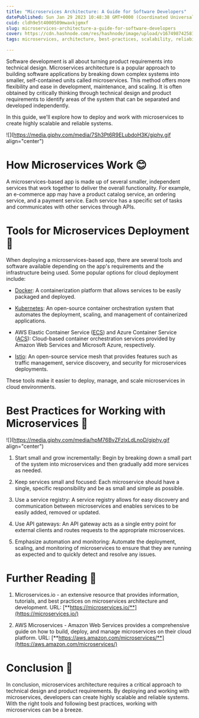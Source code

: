 ```yaml
---
title: "Microservices Architecture: A Guide for Software Developers"
datePublished: Sun Jan 29 2023 10:48:38 GMT+0000 (Coordinated Universal Time)
cuid: cldh9e5t4000509mwaxkjgmxf
slug: microservices-architecture-a-guide-for-software-developers
cover: https://cdn.hashnode.com/res/hashnode/image/upload/v1674987425819/8378079c-57ae-4634-8b4b-8dec5bdb6faa.jpeg
tags: microservices, architecture, best-practices, scalability, reliability

---
```


Software development is all about turning product requirements into technical design. Microservices architecture is a popular approach to building software applications by breaking down complex systems into smaller, self-contained units called microservices. This method offers more flexibility and ease in development, maintenance, and scaling. It is often obtained by critically thinking through technical design and product requirements to identify areas of the system that can be separated and developed independently.

In this guide, we'll explore how to deploy and work with microservices to create highly scalable and reliable systems.

![](https://media.giphy.com/media/7Sh3Pt6R9ELubdoH3K/giphy.gif align="center")

# How Microservices Work 😊

A microservices-based app is made up of several smaller, independent services that work together to deliver the overall functionality. For example, an e-commerce app may have a product catalog service, an ordering service, and a payment service. Each service has a specific set of tasks and communicates with other services through APIs.

# Tools for Microservices Deployment 🔧

When deploying a microservices-based app, there are several tools and software available depending on the app's requirements and the infrastructure being used. Some popular options for cloud deployment include:

* [Docker](https://www.docker.com/): A containerization platform that allows services to be easily packaged and deployed.
    
* [Kubernetes](https://kubernetes.io/): An open-source container orchestration system that automates the deployment, scaling, and management of containerized applications.
    
* AWS Elastic Container Service ([ECS](https://aws.amazon.com/ecs/)) and Azure Container Service ([ACS](https://azure.microsoft.com/en-us/services/container-service/)): Cloud-based container orchestration services provided by Amazon Web Services and Microsoft Azure, respectively.
    
* [Istio](https://istio.io/): An open-source service mesh that provides features such as traffic management, service discovery, and security for microservices deployments.
    

These tools make it easier to deploy, manage, and scale microservices in cloud environments.

# Best Practices for Working with Microservices 🔦

![](https://media.giphy.com/media/hpM76BvZFzlxLdLnoD/giphy.gif align="center")

1. Start small and grow incrementally: Begin by breaking down a small part of the system into microservices and then gradually add more services as needed.
    
2. Keep services small and focused: Each microservice should have a single, specific responsibility and be as small and simple as possible.
    
3. Use a service registry: A service registry allows for easy discovery and communication between microservices and enables services to be easily added, removed or updated.
    
4. Use API gateways: An API gateway acts as a single entry point for external clients and routes requests to the appropriate microservices.
    
5. Emphasize automation and monitoring: Automate the deployment, scaling, and monitoring of microservices to ensure that they are running as expected and to quickly detect and resolve any issues.
    

# Further Reading 📑

1. Microservices.io - an extensive resource that provides information, tutorials, and best practices on microservices architecture and development. URL: [**https://microservices.io/**](https://microservices.io/)
    
2. AWS Microservices - Amazon Web Services provides a comprehensive guide on how to build, deploy, and manage microservices on their cloud platform. URL: [**https://aws.amazon.com/microservices/**](https://aws.amazon.com/microservices/)
    

# Conclusion 🎺

In conclusion, microservices architecture requires a critical approach to technical design and product requirements. By deploying and working with microservices, developers can create highly scalable and reliable systems. With the right tools and following best practices, working with microservices can be a breeze.